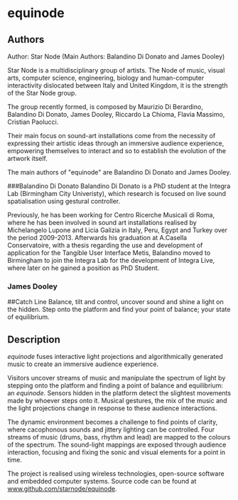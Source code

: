 # equinode #

## Authors ##


Author: Star Node  (Main Authors: Balandino Di Donato and James Dooley)

Star Node is a multidisciplinary group of artists. The Node of music, visual arts, computer science, engineering, biology and human-computer interactivity dislocated between Italy and United Kingdom, it is the strength  of the Star Node group.

The group recently formed, is composed by Maurizio Di Berardino, Balandino Di Donato, James Dooley, Riccardo La Chioma, Flavia Massimo, Cristian Paolucci. 

Their main focus on sound-art installations come from the necessity of expressing their artistic ideas through an immersive audience experience, empowering themselves to interact and so to establish the evolution of the artwork itself.


The main authors of "equinode" are Balandino Di Donato and James Dooley.

###Balandino Di Donato
Balandino Di Donato is a PhD student at the Integra Lab (Birmingham City Univeristy), which research is focused on live sound spatialisation using gestural controller. 

Previously, he has been working for Centro Ricerche Musicali di Roma, where he has been involved in sound art installations realised by Michelangelo Lupone and Licia Galizia in Italy, Peru, Egypt and Turkey over the period 2009-2013. Afterwards his graduation at A.Casella Conservatoire, with a thesis regarding the use and development of application for the Tangible User Interface Metis, Balandino moved to Birmingham to join the Integra Lab for the development of Integra Live, where later on he gained a position as PhD Student.


### James Dooley ###





##Catch Line
Balance, tilt and control, uncover sound and shine a light on the hidden. Step onto the platform and find your point of balance; your state of equilibrium.

## Description
*equinode* fuses interactive light projections and algorithmically generated music to create an immersive audience experience. 

Visitors uncover streams of music and manipulate the spectrum of light by stepping onto the platform and finding a point of balance and equilibrium: an *equinode*. Sensors hidden in the platform detect the slightest movements made by whoever steps onto it. 
Musical gestures, the mix of the music and the light projections change in response to these audience interactions. 

The dynamic environment becomes a challenge to find points of clarity, where cacophonous sounds and jittery lighting can be controlled. Four streams of music (drums, bass, rhythm and lead) are mapped to the colours of the spectrum. The sound-light mappings are exposed through  audience interaction, focusing and fixing the sonic and visual elements for a point in time.

The project is realised using wireless technologies, open-source software and embedded computer systems. Source code can be found at www.github.com/starnode/equinode.